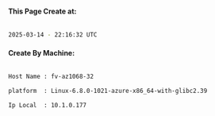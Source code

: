 
   
#### This Page Create at:

```bash

2025-03-14 - 22:16:32 UTC

```

#### Create By Machine:

```bash

Host Name : fv-az1068-32

platform  : Linux-6.8.0-1021-azure-x86_64-with-glibc2.39

Ip Local  : 10.1.0.177

```


